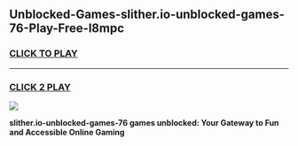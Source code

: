 
## Unblocked-Games-slither.io-unblocked-games-76-Play-Free-l8mpc
<h3>
<a href="https://premium76.site?title=slither.io-unblocked-games-76&ref=22A">CLICK TO PLAY</a></h3>
<hr>

<h3>
<a href="https://premium76.site?title=slither.io-unblocked-games-76&ref=22A">CLICK 2 PLAY</a>
  
</h3>

<a href="https://premium76.site?title=slither.io-unblocked-games-76&ref=22A"><img src="https://clearcache.store/games.png"></a>


**slither.io-unblocked-games-76 games unblocked: Your Gateway to Fun and Accessible Online Gaming**
